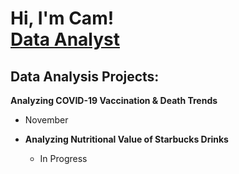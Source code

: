 <h1>Hi, I'm Cam! <br/><a href="https://www.linkedin.com/in/cam-karpinski/">Data Analyst</a></h1>

<h2>Data Analysis Projects:</h2>

<b>Analyzing COVID-19 Vaccination & Death Trends</b>
  - November

- <b>Analyzing Nutritional Value of Starbucks Drinks</b>
  - In Progress


